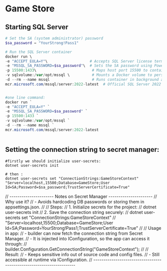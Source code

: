 # Game Store

## Starting SQL Server
```PowerShell
# Set the SA (system administrator) password
$sa_password = "YourStrong!Pass1"

# Run the SQL Server container
docker run \
-e "ACCEPT_EULA=Y"\                   # Accepts SQL Server license terms
-e "MSSQL_SA_PASSWORD=$sa_password"\  # Sets the SA password using PowerShell variable
-p 15500:1433\                         # Maps host port 15500 to container port 1433
-v sqlvolume:/var/opt/mssql \          # Mounts a Docker volume to persist database files
-d --rm --name mssql                   # Runs container in background and removes it when stopped
mcr.microsoft.com/mssql/server:2022-latest  # Official SQL Server 2022 image


#one line command: 
docker run `
-e "ACCEPT_EULA=Y" `
-e "MSSQL_SA_PASSWORD=$sa_password" `
-p 15500:1433 `
-v sqlvolume:/var/opt/mssql `
-d --rm --name mssql `
mcr.microsoft.com/mssql/server:2022-latest



```

## Setting the connection string to secret manager:
```Powershell:
#firstly we should initialize user-secrets: 
dotnet user-secrets init

# then :
dotnet user-secrets set "ConnectionStrings:GameStoreContext" "Server=localhost,15500;Database=GameStore;User Id=SA;Password=$sa_password;TrustServerCertificate=True"

```


// ---------------------- Notes on Secret Manager ----------------------
// Why use it?
//   - Avoids hardcoding DB passwords or storing them in appsettings.json.
//
// Steps:
//   1. Initialize secrets for the project:
//        dotnet user-secrets init
//   2. Save the connection string securely:
//        dotnet user-secrets set "ConnectionStrings:GameStoreContext" 
//        "Server=localhost,15500;Database=GameStore;User Id=SA;Password=YourStrong!Pass1;TrustServerCertificate=True"
//
// Usage in app:
//   - builder can now fetch the connection string from Secret Manager.
//   - It is injected into IConfiguration, so the app can access it through:
//        builder.Configuration.GetConnectionString("GameStoreContext");
//
// Result:
//   - Keeps sensitive info out of source code and config files.
//   - Still accessible at runtime via IConfiguration.
// ---------------------------------------------------------------------
